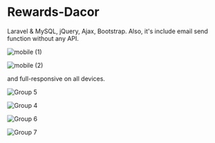 # Rewards-Dacor
Laravel  & MySQL, jQuery, Ajax, Bootstrap.
 Also, it's  include email send function without any API.
 
![mobile (1)](https://user-images.githubusercontent.com/86986628/165870800-57c74ca3-f6cb-4062-8f88-a82e88fa61b6.gif)

![mobile (2)](https://user-images.githubusercontent.com/86986628/165870939-536baffd-91de-4d1c-9ef3-a98c80f85234.gif)


and full-responsive on all devices.

![Group 5](https://user-images.githubusercontent.com/86986628/165871596-7c13168d-43d1-4df9-aaab-bbcb51409e4f.png)

![Group 4](https://user-images.githubusercontent.com/86986628/165871657-01aa86cb-fc61-419b-857a-ac334ce36c1f.png)

![Group 6](https://user-images.githubusercontent.com/86986628/165871703-20724156-c038-4a42-8cb2-df176feee159.png)

![Group 7](https://user-images.githubusercontent.com/86986628/165871735-7e924685-b69f-4a4f-a9df-8f7f9b1cebf0.png)
